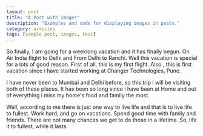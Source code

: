 ```yaml
---
layout: post
title: "A Post with Images"
description: "Examples and code for displaying images in posts."
category: articles
tags: [sample post, images, test]
---
```


So finally, I am going for a weeklong vacation and it has finally begun. On Air India flight to Delhi and From Delhi to Ranchi. Well this vacation is special for a lots of good reason. First of all, this is my first flight. Also , this is first vacation since i have started working at Changer Technologies, Pune. 

I have never been to Mumbai and Delhi before, so this trip i will be visiting both of these places. It has been so long since i have been at Home and out of everything i miss my home's food and family the most. 

Well, according to me there is just one way to live life and that is to live life to fullest. Work hard, and go on vacations. Spend good time with family and friends. There are not many chances we get to do those in  a lifetime. So, life it to fullest, while it lasts.

